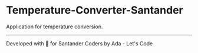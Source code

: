 # Temperature-Converter-Santander

Application for temperature conversion.

-----

Developed with 💛 for Santander Coders by Ada - Let's Code